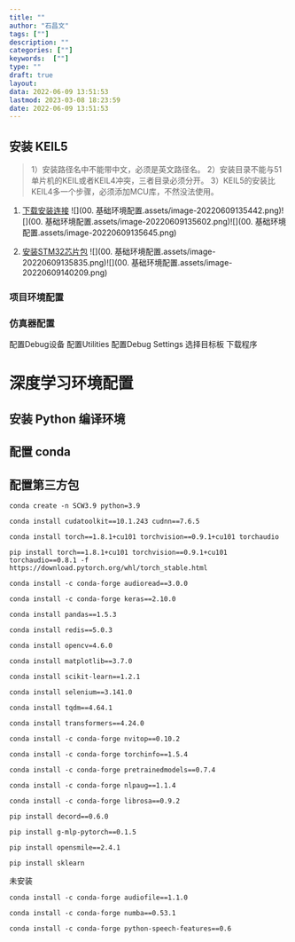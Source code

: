 ```yaml
---
title: ""
author: "石昌文"
tags: [""]
description: ""
categories: [""]
keywords:  [""]
type: ""
draft: true
layout: 
data: 2022-06-09 13:51:53
lastmod: 2023-03-08 18:23:59
date: 2022-06-09 13:51:53
---
```


## 安装 KEIL5

> 1）安装路径名中不能带中文，必须是英文路径名。
> 2）安装目录不能与51单片机的KEIL或者KEIL4冲突，三者目录必须分开。
> 3）KEIL5的安装比KEIL4多一个步骤，必须添加MCU库，不然没法使用。

1. [下载安装连接](https://www.keil.com/download/product/)
	![](00. 基础环境配置.assets/image-20220609135442.png)![](00. 基础环境配置.assets/image-20220609135602.png)![](00. 基础环境配置.assets/image-20220609135645.png)

2. [安装STM32芯片包](http://www.keil.com/dd2/pack/)
	![](00. 基础环境配置.assets/image-20220609135835.png)![](00. 基础环境配置.assets/image-20220609140209.png)

### 项目环境配置

### 仿真器配置

配置Debug设备
配置Utilities
配置Debug Settings
选择目标板
下载程序

# 深度学习环境配置

## 安装 Python 编译环境

## 配置 conda

## 配置第三方包

`conda create -n SCW3.9 python=3.9`


`conda install cudatoolkit==10.1.243 cudnn==7.6.5`


`conda install torch==1.8.1+cu101 torchvision==0.9.1+cu101 torchaudio`

`pip install torch==1.8.1+cu101 torchvision==0.9.1+cu101 torchaudio==0.8.1 -f https://download.pytorch.org/whl/torch_stable.html`

`conda install -c conda-forge audioread==3.0.0`

`conda install -c conda-forge keras==2.10.0`

`conda install pandas==1.5.3`

`conda install redis==5.0.3`

`conda install opencv=4.6.0`

`conda install matplotlib==3.7.0`

`conda install scikit-learn==1.2.1`

`conda install selenium==3.141.0`

`conda install tqdm==4.64.1`

`conda install transformers==4.24.0`

`conda install -c conda-forge nvitop==0.10.2`

`conda install -c conda-forge torchinfo==1.5.4`

`conda install -c conda-forge pretrainedmodels==0.7.4`

`conda install -c conda-forge nlpaug==1.1.4`

`conda install -c conda-forge librosa==0.9.2`

`pip install decord==0.6.0`

`pip install g-mlp-pytorch==0.1.5`

`pip install opensmile==2.4.1`

`pip install sklearn`

未安装

`conda install -c conda-forge audiofile==1.1.0`

`conda install -c conda-forge numba==0.53.1`

`conda install -c conda-forge python-speech-features==0.6`
